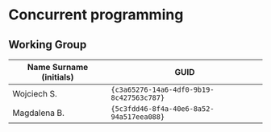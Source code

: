 # Concurrent programming

## Working Group

| Name Surname (initials) | GUID                                     |
| ----------------------- | ---------------------------------------- |
| Wojciech S.             | `{c3a65276-14a6-4df0-9b19-8c427563c787}` |
| Magdalena B.            | `{5c3fdd46-8f4a-40e6-8a52-94a517eea088}` |
